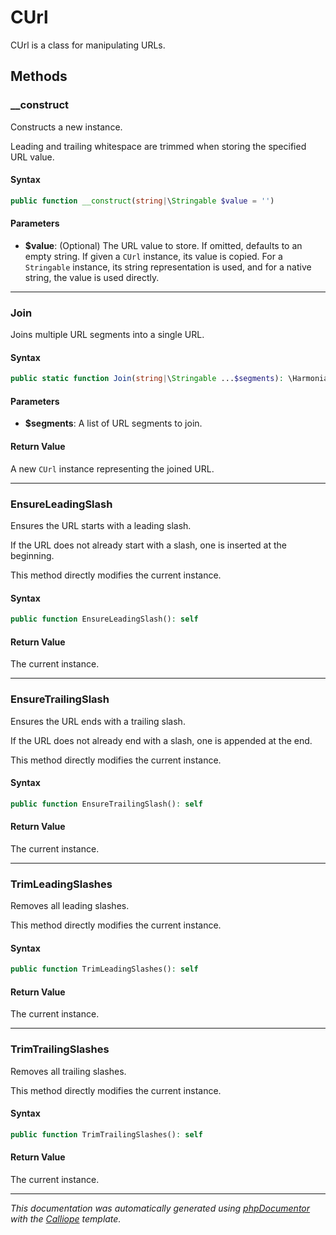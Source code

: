 # CUrl

CUrl is a class for manipulating URLs.

## Methods

### __construct

Constructs a new instance.

Leading and trailing whitespace are trimmed when storing the specified
URL value.

#### Syntax

```php
public function __construct(string|\Stringable $value = '')
```

#### Parameters

- **$value**: (Optional) The URL value to store. If omitted, defaults to an empty string. If given a `CUrl` instance, its value is copied. For a `Stringable` instance, its string representation is used, and for a native string, the value is used directly.

---

### Join

Joins multiple URL segments into a single URL.

#### Syntax

```php
public static function Join(string|\Stringable ...$segments): \Harmonia\Core\CUrl
```

#### Parameters

- **$segments**: A list of URL segments to join.

#### Return Value

A new `CUrl` instance representing the joined URL.

---

### EnsureLeadingSlash

Ensures the URL starts with a leading slash.

If the URL does not already start with a slash, one is inserted at the
beginning.

This method directly modifies the current instance.

#### Syntax

```php
public function EnsureLeadingSlash(): self
```

#### Return Value

The current instance.

---

### EnsureTrailingSlash

Ensures the URL ends with a trailing slash.

If the URL does not already end with a slash, one is appended at the
end.

This method directly modifies the current instance.

#### Syntax

```php
public function EnsureTrailingSlash(): self
```

#### Return Value

The current instance.

---

### TrimLeadingSlashes

Removes all leading slashes.

This method directly modifies the current instance.

#### Syntax

```php
public function TrimLeadingSlashes(): self
```

#### Return Value

The current instance.

---

### TrimTrailingSlashes

Removes all trailing slashes.

This method directly modifies the current instance.

#### Syntax

```php
public function TrimTrailingSlashes(): self
```

#### Return Value

The current instance.

---

*This documentation was automatically generated using [phpDocumentor](http://www.phpdoc.org/) with the [Calliope](https://github.com/DaphneWebFramework/Calliope) template.*

